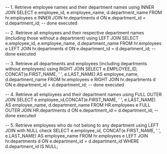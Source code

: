 -- 1. Retrieve employee names and their department names using INNER JOIN
SELECT e.employee_id, e.employee_name, d.department_name
FROM hr.employees e
INNER JOIN hr.departments d ON e.department_id = d.department_id;
-- done executed

-- 2. Retrieve all employees and their respective department names (including those without a department) using LEFT JOIN
SELECT e.employee_id, e.employee_name, d.department_name
FROM hr.employees e
LEFT JOIN hr.departments d ON e.department_id = d.department_id;
-- done executed

-- 3. Retrieve all departments and employees (including departments without employees) using RIGHT JOIN
SELECT e.EMPLOYEE_ID, CONCAT(e.FIRST_NAME, ' ', e.LAST_NAME) AS employee_name, d.department_name
FROM hr.employees e
RIGHT JOIN hr.departments d ON e.department_id = d.department_id;
-- done executed

-- 4. Retrieve all employees and their department names using FULL OUTER JOIN
SELECT e.employee_id,CONCAT(e.FIRST_NAME, ' ', e.LAST_NAME) AS employee_name, d.department_name
FROM HR.employees e
FULL OUTER JOIN HR.departments d ON e.department_id = d.department_id;
--done executed


-- 5. Retrieve employees who do not belong to any department using LEFT JOIN with NULL check
SELECT e.employee_id, CONCAT(e.FIRST_NAME, ' ', e.LAST_NAME) AS employee_name
FROM hr.employees e
LEFT JOIN hr.departments d ON e.department_id = d.department_id
WHERE d.department_id IS NULL;









